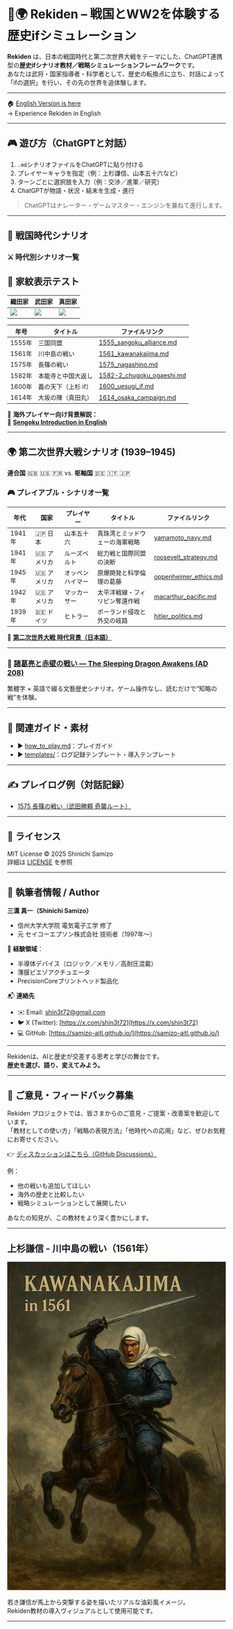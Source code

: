 # 🏯🌍 Rekiden – 戦国とWW2を体験する歴史ifシミュレーション

**Rekiden** は、日本の戦国時代と第二次世界大戦をテーマにした、ChatGPT連携型の**歴史ifシナリオ教材／戦略シミュレーションフレームワーク**です。  
あなたは武将・国家指導者・科学者として、歴史の転換点に立ち、対話によって「ifの選択」を行い、その先の世界を追体験します。

---

🏠 [English Version is here](./README_en.md)  
→ Experience Rekiden in English

---

## 🎮 遊び方（ChatGPTと対話）

1. `.md`シナリオファイルをChatGPTに貼り付ける  
2. プレイヤーキャラを指定（例：上杉謙信、山本五十六など）  
3. ターンごとに選択肢を入力（例：交渉／進軍／研究）  
4. ChatGPTが物語・状況・結末を生成・進行

> ChatGPTはナレーター・ゲームマスター・エンジンを兼ねて進行します。

---

## 🏯 戦国時代シナリオ

### ⚔️ 時代別シナリオ一覧

## 🏯 家紋表示テスト

| 織田家 | 武田家 | 真田家 |
|--------|--------|--------|
| ![](/Rekiden/assets/images/kamon/oda.png) | ![](/Rekiden/assets/images/kamon/takeda.png) | ![](/Rekiden/assets/images/kamon/sanada.png) |

| 年号   | タイトル                          | ファイルリンク |
|--------|----------------------------------|----------------|
| 1555年 | 三国同盟                         | [1555_sangoku_alliance.md](./sengoku/periods/1555_sangoku_alliance.md) |
| 1561年 | 川中島の戦い                     | [1561_kawanakajima.md](./sengoku/periods/1561_kawanakajima.md) |
| 1575年 | 長篠の戦い                       | [1575_nagashino.md](./sengoku/periods/1575_nagashino.md) |
| 1582年 | 本能寺と中国大返し               | [1582-2_chugoku_ogaeshi.md](./sengoku/periods/1582-2_chugoku_ogaeshi.md) |
| 1600年 | 義の天下（上杉 if）              | [1600_uesugi_if.md](./sengoku/periods/1600_uesugi_if.md) |
| 1614年 | 大坂の陣（真田丸）               | [1614_osaka_campaign.md](./sengoku/periods/1614_osaka_campaign.md) |

📘 **海外プレイヤー向け背景解説：**  
📄 [**Sengoku Introduction in English**](./docs/sengoku_intro_en.md)

---

## 🌍 第二次世界大戦シナリオ (1939–1945)  
**連合国** 🇬🇧 🇺🇸 🇫🇷 vs. **枢軸国** 🇩🇪 🇮🇹 🇯🇵

### 🎮 プレイアブル・シナリオ一覧

| 年代   | 国家      | プレイヤー     | タイトル                              | ファイルリンク |
|--------|-----------|----------------|---------------------------------------|----------------|
| 1941年 | 🇯🇵 日本   | 山本五十六     | 真珠湾とミッドウェーの海軍戦略       | [yamamoto_navy.md](./ww2/japan/yamamoto_navy.md) |
| 1941年 | 🇺🇸 アメリカ | ルーズベルト   | 総力戦と国際同盟の決断               | [roosevelt_strategy.md](./ww2/usa/roosevelt_strategy.md) |
| 1945年 | 🇺🇸 アメリカ | オッペンハイマー | 原爆開発と科学倫理の葛藤           | [oppenheimer_ethics.md](./ww2/usa/oppenheimer_ethics.md) |
| 1942年 | 🇺🇸 アメリカ | マッカーサー   | 太平洋戦線・フィリピン奪還作戦       | [macarthur_pacific.md](./ww2/usa/macarthur_pacific.md) |
| 1939年 | 🇩🇪 ドイツ   | ヒトラー       | ポーランド侵攻と外交の岐路           | [hitler_politics.md](./ww2/germany/hitler_politics.md) |


📖 [**第二次世界大戦 時代背景（日本語）**](./ww2/ww2_overview.md)

---

### 🐉 [諸葛亮と赤壁の戦い — The Sleeping Dragon Awakens (AD 208)](./three_kingdoms/red_cliffs_en.md)  
  繁體字 × 英語で綴る文藝歴史シナリオ。ゲーム操作なし、読むだけで“知略の戦”を体験。
  
---

## 📘 関連ガイド・素材

- ▶︎ [how_to_play.md](./docs/how_to_play.md)：プレイガイド  
- ▶︎ [templates/](./templates/)：ログ記録テンプレート・導入テンプレート

---

## ✍️ プレイログ例（対話記録）

- [1575 長篠の戦い（武田勝頼 奇襲ルート）](./templates/1575_katsuyori_if_user001.md)

---

## 📜 ライセンス

MIT License © 2025 Shinichi Samizo  
詳細は [LICENSE](./LICENSE) を参照

---

## 👤 執筆者情報 / Author

**三溝 真一（Shinichi Samizo）**  
- 信州大学大学院 電気電子工学 修了  
- 元 セイコーエプソン株式会社 技術者（1997年〜）  

📌 **経験領域**：  
- 半導体デバイス（ロジック／メモリ／高耐圧混載）  
- 薄膜ピエゾアクチュエータ
- PrecisionCoreプリントヘッド製品化

📬 **連絡先**
- ✉️ Email: [shin3t72@gmail.com](mailto:shin3t72@gmail.com)  
- 🐦 X (Twitter): [https://x.com/shin3t72](https://x.com/shin3t72)  
- 💻 GitHub: [https://samizo-aitl.github.io/](https://samizo-aitl.github.io/)

---

Rekidenは、AIと歴史が交差する思考と学びの舞台です。  
**歴史を選び、語り、変えてみよう。**

---

## 💬 ご意見・フィードバック募集

Rekiden プロジェクトでは、皆さまからのご意見・ご提案・改善案を歓迎しています。  
「教材としての使い方」「戦略の表現方法」「他時代への応用」など、ぜひお気軽にお寄せください。

👉 [ディスカッションはこちら（GitHub Discussions）](https://github.com/Samizo-AITL/Rekiden/discussions)

例：
- 他の戦いも追加してほしい
- 海外の歴史と比較したい
- 戦略シミュレーションとして展開したい

あなたの知見が、この教材をより深く豊かにします。

---

## 上杉謙信 - 川中島の戦い（1561年）

![上杉謙信 川中島の戦い](./Uesugi_Kenshin_Kawanakajima_1561.png)

若き謙信が馬上から突撃する姿を描いたリアルな油彩風イメージ。  
Rekiden教材の導入ヴィジュアルとして使用可能です。

---
